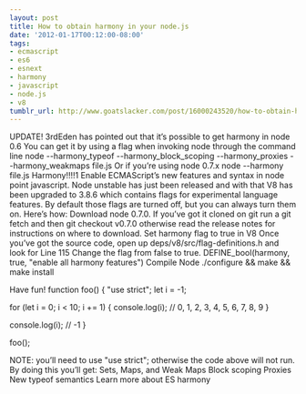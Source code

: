 ```yaml
---
layout: post
title: How to obtain harmony in your node.js
date: '2012-01-17T00:12:00-08:00'
tags:
- ecmascript
- es6
- esnext
- harmony
- javascript
- node.js
- v8
tumblr_url: http://www.goatslacker.com/post/16000243520/how-to-obtain-harmony-in-your-node-js
---
```

UPDATE! 3rdEden has pointed out that it’s possible to get harmony in node 0.6
You can get it by using a flag when invoking node through the command line
node --harmony_typeof --harmony_block_scoping --harmony_proxies --harmony_weakmaps file.js
Or if you’re using node 0.7.x
node --harmony file.js
Harmony!!!!1
Enable ECMAScript’s new features and syntax in node point javascript.
Node unstable has just been released and with that V8 has been upgraded to 3.8.6 which contains flags for experimental language features.
By default those flags are turned off, but you can always turn them on. Here’s how:
Download node 0.7.0.
If you’ve got it cloned on git run a git fetch and then git checkout v0.7.0 otherwise read the release notes for instructions on where to download.
Set harmony flag to true in V8
Once you’ve got the source code, open up deps/v8/src/flag-definitions.h and look for Line 115
Change the flag from false to true.
DEFINE_bool(harmony, true, "enable all harmony features")
Compile Node
./configure && make && make install

Have fun!
function foo() {
  "use strict";
  let i = -1;

  for (let i = 0; i < 10; i += 1) {
    console.log(i); // 0, 1, 2, 3, 4, 5, 6, 7, 8, 9
  }

  console.log(i); // -1
}

foo();

NOTE: you’ll need to use "use strict"; otherwise the code above will not run.
By doing this you’ll get:
Sets, Maps, and Weak Maps
Block scoping
Proxies
New typeof semantics
Learn more about ES harmony
